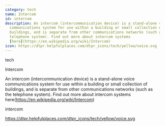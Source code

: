 ```yaml
---
category: tech
name: Intercom
id: intercom
description: An intercom (intercommunication device) is a stand-alone voice
  communications system for use within a building or small collection of
  buildings, and is separate from other communications networks (such as the
  telephone system). Find out more about intercom systems
  [here](https://en.wikipedia.org/wiki/Intercom)
icon: https://dtpr.helpfulplaces.com/dtpr_icons/tech/yellow/voice.svg
---
```

tech

Intercom

An intercom (intercommunication device) is a stand-alone voice communications system for use within a building or small collection of buildings, and is separate from other communications networks (such as the telephone system). Find out more about intercom systems here(https://en.wikipedia.org/wiki/Intercom)

intercom

https://dtpr.helpfulplaces.com/dtpr_icons/tech/yellow/voice.svg